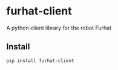 # furhat-client
A python client library for the robot Furhat

## Install

`pip install furhat-client`
